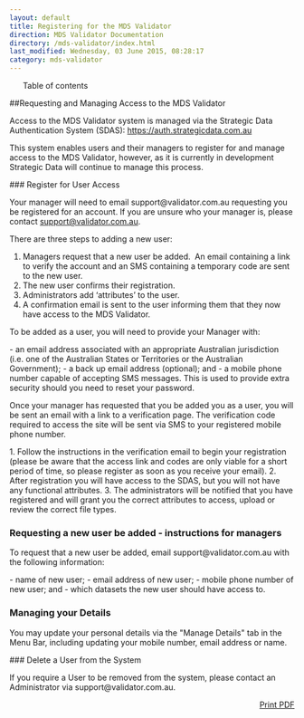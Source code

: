 ```yaml
---
layout: default
title: Registering for the MDS Validator
direction: MDS Validator Documentation
directory: /mds-validator/index.html
last_modified: Wednesday, 03 June 2015, 08:28:17
category: mds-validator
---
```

<ul id="toc">
<li>Table of contents</li>
</ul>
##Requesting and Managing Access to the MDS Validator
<p>Access to the MDS Validator system is managed via the Strategic Data Authentication System (SDAS): <a href="https://auth.strategicdata.com.au">https://auth.strategicdata.com.au</a></p>
<p>This system enables users and their managers to register for and manage access to the MDS Validator, however, as it is currently in development Strategic Data will continue to manage this process.    </p>
### Register for User Access
<p>Your manager will need to email support@validator.com.au requesting you be registered for an account. If you are unsure who your manager is, please contact <a href="mailto:support@validator.com.au">support@validator.com.au</a>.</p>
<p>There are three steps to adding a new user:</p>

1. Managers request that a new user be added.  An email containing a link to verify the account and an SMS containing a temporary code are sent to the new user.
2. The new user confirms their registration.
3. Administrators add ‘attributes’ to the user.
4. A confirmation email is sent to the user informing them that they now have access to the MDS Validator.

<p>To be added as a user, you will need to provide your Manager with:</p>
- an email address associated with an appropriate Australian jurisdiction (i.e. one of the Australian States or Territories or the Australian Government);
- a back up email address (optional); and
- a mobile phone number capable of accepting SMS messages. This is used to provide extra security should you need to reset your password.
<p>Once your manager has requested that you be added you as a user, you will be sent an email with a link to a verification page. The verification code required to access the site will be sent via SMS to your registered mobile phone number.</p>
1. Follow the instructions in the verification email to begin your registration (please be aware that the access link and codes are only viable for a short period of time, so please register as soon as you receive your email).
2. After registration you will have access to the SDAS, but you will not have any functional attributes.
3. The administrators will be notified that you have registered and will grant you the correct attributes to access, upload or review the correct file types.

### Requesting a new user be added - instructions for managers
<p>To request that a new user be added, email support@validator.com.au with the following information:</p>
- name of new user;
- email address of new user;
- mobile phone number of new user; and
- which datasets the new user should have access to.

### Managing your Details
<p>You may update your personal details via the "Manage Details" tab in the Menu Bar, including updating your mobile number, email address or name.</p>
### Delete a User from the System
<p>If you require a User to be removed from the system, please contact an Administrator via support@validator.com.au.</p>

<p align="right"><a href="/mds-validator/registering-for-the-mds-online-validator/index.html%3Fpdf=1" target="_blank">Print PDF</a></p>
<p>&nbsp;</p>

